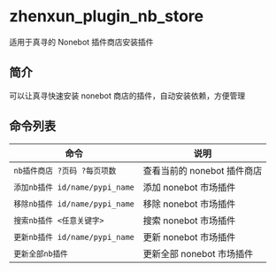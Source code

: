 # zhenxun_plugin_nb_store

适用于真寻的 Nonebot 插件商店安装插件

## 简介

可以让真寻快速安装 nonebot 商店的插件，自动安装依赖，方便管理

## 命令列表

| 命令                           | 说明                        |
| ------------------------------ | --------------------------- |
| `nb插件商店 ?页码 ?每页项数`   | 查看当前的 nonebot 插件商店 |
| `添加nb插件 id/name/pypi_name` | 添加 nonebot 市场插件       |
| `移除nb插件 id/name/pypi_name` | 移除 nonebot 市场插件       |
| `搜索nb插件 <任意关键字>`      | 搜索 nonebot 市场插件       |
| `更新nb插件 id/name/pypi_name` | 更新 nonebot 市场插件       |
| `更新全部nb插件`               | 更新全部 nonebot 市场插件   |
